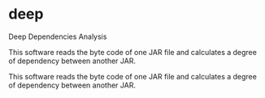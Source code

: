 # deep
Deep Dependencies Analysis

This software reads the byte code of one JAR file and calculates a degree of dependency between another JAR.

<!DOCTYPE html><html><head><meta charset="utf-8"><title>README.md</title><style></style></head><body>
<p>This software reads the byte code of one JAR file and calculates a degree of dependency between another JAR.</p>

</body></html>
